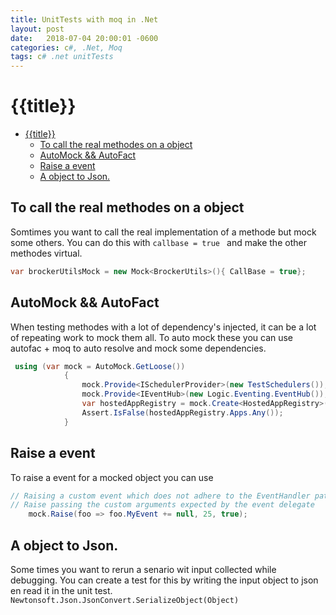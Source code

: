 ```yaml
---
title: UnitTests with moq in .Net
layout: post
date:   2018-07-04 20:00:01 -0600
categories: c#, .Net, Moq
tags: c# .net unitTests
---
```


# {{title}}

- [{{title}}](#title)
    - [To call the real methodes on a object](#to-call-the-real-methodes-on-a-object)
    - [AutoMock && AutoFact](#automock--autofact)
    - [Raise a event](#raise-a-event)
    - [A object to Json.](#a-object-to-json)

## To call the real methodes on a object

Somtimes you want to call the real implementation of a methode but mock some others.
You can do this with `callbase = true ` and make the other methodes virtual.

```csharp
var brockerUtilsMock = new Mock<BrockerUtils>(){ CallBase = true};
```

## AutoMock && AutoFact

When testing methodes with a lot of dependency's injected, it can be a lot of repeating work to mock them all.
To auto mock these you can use autofac + moq to auto resolve and mock some dependencies.

```csharp
 using (var mock = AutoMock.GetLoose())
            {
                mock.Provide<ISchedulerProvider>(new TestSchedulers());
                mock.Provide<IEventHub>(new Logic.Eventing.EventHub());
                var hostedAppRegistry = mock.Create<HostedAppRegistry>();
                Assert.IsFalse(hostedAppRegistry.Apps.Any());
            }
```

## Raise a event

To raise a event for a mocked object you can use 

```csharp
// Raising a custom event which does not adhere to the EventHandler pattern
// Raise passing the custom arguments expected by the event delegate
    mock.Raise(foo => foo.MyEvent += null, 25, true);
```

## A object to Json.

Some times you want to rerun a senario wit input collected while debugging. You can create a test for this by writing the input object to json en read it in the unit test. ```Newtonsoft.Json.JsonConvert.SerializeObject(Object)``` 
